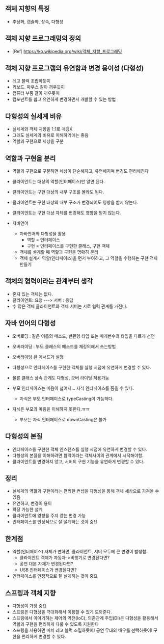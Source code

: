 ## 객체 지향의 특징
- 추상화, 캡슐화, 상속, 다형성

## 객체 지향 프로그래밍의 정의
- [Ref] https://ko.wikipedia.org/wiki/객체_지향_프로그래밍

## 객체 지향 프로그램의 유연함과 변경 용이성 (다형성)
- 레고 블럭 조립하듯이 
- 키보드. 마우스 갈아 끼우듯이
- 컴퓨터 부품 갈아 끼우듯이
- 컴포넌트를 쉽고 유연하게 변경하면서 개발할 수 있는 방법

## 다형성의 실세계 비유
- 실세계와 객체 지향을 1:1로 매칭X
- 그래도 실세계의 비유로 이해하기에는 좋음
- 역할과 구현으로 세상을 구분

## 역할과 구현을 분리
- 역할과 구현으로 구분하면 세상이 단순해지고, 유연해지며 변경도 편리해진다
- 클라이언트는 대상의 역할(인터페이스)만 알면 된다.
- 클라이언트는 구현 대상의 내부 구조를 몰라도 된다.
- 클라이언트는 구현 대상의 내부 구조가 변경되어도 영향을 받지 않는다.
- 클라이언트는 구현 대상 자체를 변경해도 영향을 받지 않는다.

- 자바언어
  - 자바언어의 다형성을 활용
    - 역할 = 인터페이스 
    - 구현 = 인터페이스를 구현한 클래스, 구현 객체
  - 객체를 셜계할 때 역할과 구현을 명확히 분리
  - 객체 설계시 역할(인터페이스)을 먼저 부여하고, 그 역할을 수행하는 구현 객체 만들기

## 객체의 협력이라는 관계부터 생각
- 혼자 있는 객체는 없다. 
- 클라이언트: 요청 ---> 서버 : 응답
- 수 많은 객체 클라이언트와 객체 서버는 서로 협력 관계를 가진다. 

## 자바 언어의 다형성
- 오버로딩 : 같은 이름의 메소드, 반환형 타입 또는 매개변수의 타입을 다르게 선언
- 오버라이딩 : 부모 클래스의 메소드를 재정의해서 쓰는방법
- 오버라이딩 된 메서드가 실행
- 다형성으로 인터페이스를 구현한 객체를 실행 시점에 유연하게 변경할 수 있다.
- 물론 클래스 상속 관계도 다형성, 오버 라이딩 적용가능

- 부모 인터페이스는 마음이 넓어서... 자식 인터페이스를 품을 수 있다.
  - 자식은 부모 인터페이스로 typeCasting이 가능하다.
- 자식은 부모의 마음을 이해하지 못한다.ㅠㅠ
  - 부모는 자식 인터페이스로 downCasting은 불가
 
## 다형성의 본질
- 인터페이스를 구현한 객체 인스턴스를 실행 시점에 유연하게 변경할 수 있다. 
- 다형성의 본질을 이해하려면 협력이라는 객체사이의 관계에서 시작해야함.
- 클라이언트를 변경하지 않고, 서버의 구현 기능을 유연하게 변경할 수 있다. 

## 정리
- 실세계의 역할과 구현이라는 편리한 컨셉을 다형성을 통해 객체 세상으로 가져올 수 있음
- 유연하고, 변경이 용이
- 확장 가능한 설계
- 클라이언트에 영향을 주지 않는 변경 가능
- 인터페이스를 안정적으로 잘 설계하는 것이 중요

## 한계점
- 역할(인터페이스) 자체가 변하면, 클라이언트, 서버 모두에 큰 변경이 발생함.
  - 클라이언트 객체가 자동차->비행기로 변경된다면?
  - 공연 대본 자체가 변경된다면?
  - USB 인터페이스가 변경된다면?
- 인터페이스를 안정적으로 잘 설계하는 것이 중요

## 스프링과 객체 지향
- 다형성이 가장 중요
- 스프링은 다형성을 극대화해서 이용할 수 있게 도와준다.
- 스프링에서 이야기하는 제어의 역전(IoC), 의존관계 주입(DI)은 다형성을 활용해서 역할과 구현을 편리하게 다룰 수 있도록 지원한다
- 스프링을 사용하면 마치 레고 블럭 조립하듯이! 공연 무대의 배우를 선택하듯이! 구현을 편리하게 변경할 수 있다. 
